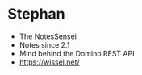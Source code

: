 # Stephan

- The NotesSensei
- Notes since 2.1
- Mind behind the Domino REST API
- https://wissel.net/
